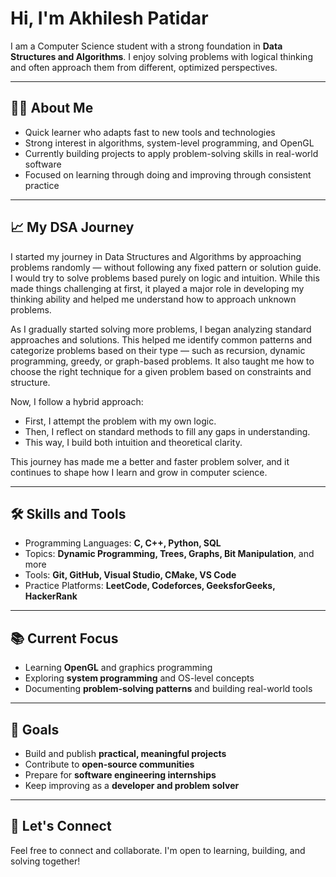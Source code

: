 # Hi, I'm Akhilesh Patidar

I am a Computer Science student with a strong foundation in **Data Structures and Algorithms**. I enjoy solving problems with logical thinking and often approach them from different, optimized perspectives.

---

## 🧑‍💻 About Me

- Quick learner who adapts fast to new tools and technologies  
- Strong interest in algorithms, system-level programming, and OpenGL  
- Currently building projects to apply problem-solving skills in real-world software  
- Focused on learning through doing and improving through consistent practice  

---

## 📈 My DSA Journey

I started my journey in Data Structures and Algorithms by approaching problems randomly — without following any fixed pattern or solution guide. I would try to solve problems based purely on logic and intuition. While this made things challenging at first, it played a major role in developing my thinking ability and helped me understand how to approach unknown problems.

As I gradually started solving more problems, I began analyzing standard approaches and solutions. This helped me identify common patterns and categorize problems based on their type — such as recursion, dynamic programming, greedy, or graph-based problems. It also taught me how to choose the right technique for a given problem based on constraints and structure.

Now, I follow a hybrid approach:
- First, I attempt the problem with my own logic.
- Then, I reflect on standard methods to fill any gaps in understanding.
- This way, I build both intuition and theoretical clarity.

This journey has made me a better and faster problem solver, and it continues to shape how I learn and grow in computer science.

---

## 🛠️ Skills and Tools

- Programming Languages: **C, C++, Python, SQL**  
- Topics: **Dynamic Programming, Trees, Graphs, Bit Manipulation**, and more  
- Tools: **Git, GitHub, Visual Studio, CMake, VS Code**  
- Practice Platforms: **LeetCode, Codeforces, GeeksforGeeks, HackerRank**

---

## 📚 Current Focus

- Learning **OpenGL** and graphics programming  
- Exploring **system programming** and OS-level concepts  
- Documenting **problem-solving patterns** and building real-world tools  

---

## 🎯 Goals

- Build and publish **practical, meaningful projects**  
- Contribute to **open-source communities**  
- Prepare for **software engineering internships**  
- Keep improving as a **developer and problem solver**

---

## 🤝 Let's Connect

Feel free to connect and collaborate. I'm open to learning, building, and solving together!
